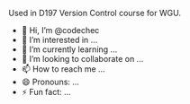 Used in D197 Version Control course for WGU.

- 👋 Hi, I’m @codechec
- 👀 I’m interested in ...
- 🌱 I’m currently learning ...
- 💞️ I’m looking to collaborate on ...
- 📫 How to reach me ...
- 😄 Pronouns: ...
- ⚡ Fun fact: ...

<!---
codechec/codechec is a ✨ special ✨ repository because its `README.md` (this file) appears on your GitHub profile.
You can click the Preview link to take a look at your changes.
--->
